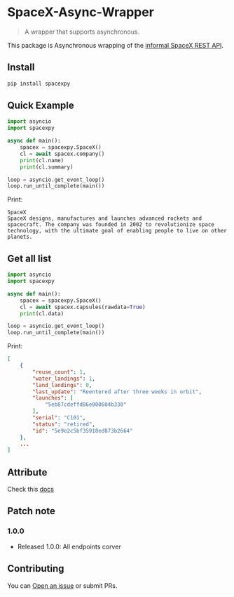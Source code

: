 # SpaceX-Async-Wrapper

> A wrapper that supports asynchronous.

This package is Asynchronous wrapping of the [informal SpaceX REST API](https://github.com/r-spacex/SpaceX-API).

## Install

```sh
pip install spacexpy
```

## Quick Example

```py
import asyncio
import spacexpy

async def main():
    spacex = spacexpy.SpaceX()
    cl = await spacex.company()
    print(cl.name)
    print(cl.summary)

loop = asyncio.get_event_loop()
loop.run_until_complete(main())
```
Print:
```
SpaceX
SpaceX designs, manufactures and launches advanced rockets and spacecraft. The company was founded in 2002 to revolutionize space technology, with the ultimate goal of enabling people to live on other planets.
```

## Get all list
```py
import asyncio
import spacexpy

async def main():
    spacex = spacexpy.SpaceX()
    cl = await spacex.capsules(rawdata=True)
    print(cl.data)

loop = asyncio.get_event_loop()
loop.run_until_complete(main())
```
Print:
```json
[
    {
        "reuse_count": 1,
        "water_landings": 1,
        "land_landings": 0,
        "last_update": "Reentered after three weeks in orbit",
        "launches": [
            "5eb87cdeffd86e000604b330"
        ],
        "serial": "C101",
        "status": "retired",
        "id": "5e9e2c5bf35918ed873b2664"
    },
    ...
]
```
## Attribute

Check this [docs](https://github.com/r-spacex/SpaceX-API/blob/master/docs/v4/README.md)

## Patch note

### 1.0.0

* Released 1.0.0: All endpoints corver


## Contributing

You can [Open an issue](https://github.com/SaidBySolo/SpaceX-SimpleWrapper/issues) or submit PRs.
